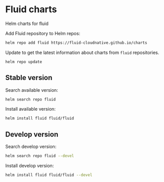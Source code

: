 # Fluid charts

Helm charts for fluid

Add Fluid repository to Helm repos:

```bash
helm repo add fluid https://fluid-cloudnative.github.io/charts
```

Update to get the latest information about charts from `fluid` repositories.

```bash
helm repo update
```

## Stable version

Search available version:

```bash
helm search repo fluid
```

Install available version:

```bash
helm install fluid fluid/fluid
```

## Develop version

Search develop version:

```bash
helm search repo fluid --devel
```

Install develop version:

```bash
helm install fluid fluid/fluid --devel
```
